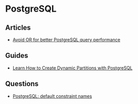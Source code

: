 # PostgreSQL

## Articles

- [Avoid OR for better PostgreSQL query performance](https://www.cybertec-postgresql.com/en/avoid-or-for-better-performance/)

## Guides

- [Learn How to Create Dynamic Partitions with PostgreSQL](https://read.acloud.guru/how-to-partition-dynamically-in-postgresql-ce3acbaef66c)

## Questions

- [PostgreSQL: default constraint names](https://stackoverflow.com/questions/4107915/postgresql-default-constraint-names)
